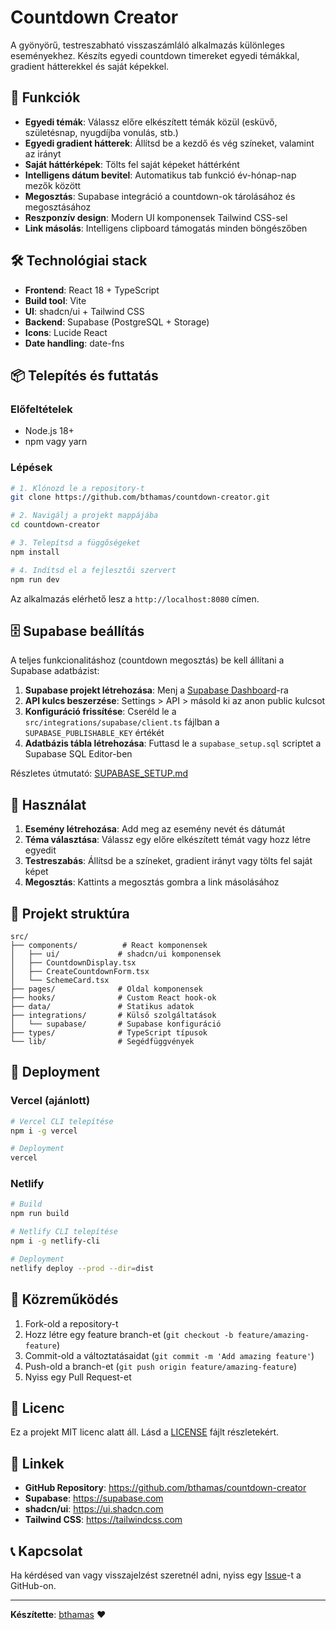 # Countdown Creator

A gyönyörű, testreszabható visszaszámláló alkalmazás különleges eseményekhez. Készíts egyedi countdown timereket egyedi témákkal, gradient hátterekkel és saját képekkel.

## 🚀 Funkciók

- **Egyedi témák**: Válassz előre elkészített témák közül (esküvő, születésnap, nyugdíjba vonulás, stb.)
- **Egyedi gradient hátterek**: Állítsd be a kezdő és vég színeket, valamint az irányt
- **Saját háttérképek**: Tölts fel saját képeket háttérként
- **Intelligens dátum bevitel**: Automatikus tab funkció év-hónap-nap mezők között
- **Megosztás**: Supabase integráció a countdown-ok tárolásához és megosztásához
- **Reszponzív design**: Modern UI komponensek Tailwind CSS-sel
- **Link másolás**: Intelligens clipboard támogatás minden böngészőben

## 🛠️ Technológiai stack

- **Frontend**: React 18 + TypeScript
- **Build tool**: Vite
- **UI**: shadcn/ui + Tailwind CSS
- **Backend**: Supabase (PostgreSQL + Storage)
- **Icons**: Lucide React
- **Date handling**: date-fns

## 📦 Telepítés és futtatás

### Előfeltételek

- Node.js 18+ 
- npm vagy yarn

### Lépések

```bash
# 1. Klónozd le a repository-t
git clone https://github.com/bthamas/countdown-creator.git

# 2. Navigálj a projekt mappájába
cd countdown-creator

# 3. Telepítsd a függőségeket
npm install

# 4. Indítsd el a fejlesztői szervert
npm run dev
```

Az alkalmazás elérhető lesz a `http://localhost:8080` címen.

## 🗄️ Supabase beállítás

A teljes funkcionalitáshoz (countdown megosztás) be kell állítani a Supabase adatbázist:

1. **Supabase projekt létrehozása**: Menj a [Supabase Dashboard](https://supabase.com/dashboard)-ra
2. **API kulcs beszerzése**: Settings > API > másold ki az anon public kulcsot
3. **Konfiguráció frissítése**: Cseréld le a `src/integrations/supabase/client.ts` fájlban a `SUPABASE_PUBLISHABLE_KEY` értékét
4. **Adatbázis tábla létrehozása**: Futtasd le a `supabase_setup.sql` scriptet a Supabase SQL Editor-ben

Részletes útmutató: [SUPABASE_SETUP.md](./SUPABASE_SETUP.md)

## 🎨 Használat

1. **Esemény létrehozása**: Add meg az esemény nevét és dátumát
2. **Téma választása**: Válassz egy előre elkészített témát vagy hozz létre egyedit
3. **Testreszabás**: Állítsd be a színeket, gradient irányt vagy tölts fel saját képet
4. **Megosztás**: Kattints a megosztás gombra a link másolásához

## 📁 Projekt struktúra

```
src/
├── components/          # React komponensek
│   ├── ui/             # shadcn/ui komponensek
│   ├── CountdownDisplay.tsx
│   ├── CreateCountdownForm.tsx
│   └── SchemeCard.tsx
├── pages/              # Oldal komponensek
├── hooks/              # Custom React hook-ok
├── data/               # Statikus adatok
├── integrations/       # Külső szolgáltatások
│   └── supabase/       # Supabase konfiguráció
├── types/              # TypeScript típusok
└── lib/                # Segédfüggvények
```

## 🚀 Deployment

### Vercel (ajánlott)

```bash
# Vercel CLI telepítése
npm i -g vercel

# Deployment
vercel
```

### Netlify

```bash
# Build
npm run build

# Netlify CLI telepítése
npm i -g netlify-cli

# Deployment
netlify deploy --prod --dir=dist
```

## 🤝 Közreműködés

1. Fork-old a repository-t
2. Hozz létre egy feature branch-et (`git checkout -b feature/amazing-feature`)
3. Commit-old a változtatásaidat (`git commit -m 'Add amazing feature'`)
4. Push-old a branch-et (`git push origin feature/amazing-feature`)
5. Nyiss egy Pull Request-et

## 📄 Licenc

Ez a projekt MIT licenc alatt áll. Lásd a [LICENSE](LICENSE) fájlt részletekért.

## 🔗 Linkek

- **GitHub Repository**: https://github.com/bthamas/countdown-creator
- **Supabase**: https://supabase.com
- **shadcn/ui**: https://ui.shadcn.com
- **Tailwind CSS**: https://tailwindcss.com

## 📞 Kapcsolat

Ha kérdésed van vagy visszajelzést szeretnél adni, nyiss egy [Issue](https://github.com/bthamas/countdown-creator/issues)-t a GitHub-on.

---

**Készítette**: [bthamas](https://github.com/bthamas) ❤️